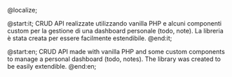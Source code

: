 @localize;

@start:it;
CRUD API realizzate utilizzando vanilla PHP e alcuni componenti custom per la gestione di una dashboard personale (todo, note). La libreria è stata creata per essere facilmente estendibile.
@end:it;

@start:en;
CRUD API made with vanilla PHP and some custom components to manage a personal dashboard (todo, notes). The library was created to be easily extendible.
@end:en;
